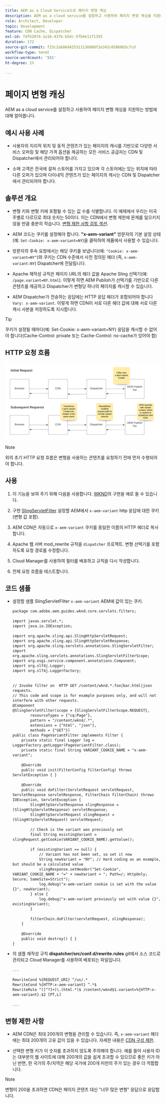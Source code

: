 ```yaml
---
title: AEM as a Cloud Service으로 페이지 변형 캐싱
description: AEM as a cloud service를 설정하고 사용하여 페이지 변형 캐싱을 지원하는 방법에 대해 알아봅니다.
role: Architect, Developer
topic: Development
feature: CDN Cache, Dispatcher
exl-id: fdf62074-1a16-437b-b5dc-5fb4e11f1355
duration: 172
source-git-commit: f23c2ab86d42531113690df2e342c65060b5c7cd
workflow-type: tm+mt
source-wordcount: '551'
ht-degree: 1%

---
```


# 페이지 변형 캐싱

AEM as a cloud service를 설정하고 사용하여 페이지 변형 캐싱을 지원하는 방법에 대해 알아봅니다.

## 예시 사용 사례

+ 사용자의 지리적 위치 및 동적 콘텐츠가 있는 페이지의 캐시를 기반으로 다양한 서비스 오퍼링 및 해당 가격 옵션을 제공하는 모든 서비스 공급자는 CDN 및 Dispatcher에서 관리되어야 합니다.

+ 소매 고객은 전국에 걸쳐 스토어를 가지고 있으며 각 스토어에는 있는 위치에 따라 다른 오퍼가 있으며 다이내믹 콘텐츠가 있는 페이지의 캐시는 CDN 및 Dispatcher에서 관리되어야 합니다.

## 솔루션 개요

+ 변형 키와 변형 키에 포함될 수 있는 값 수를 식별합니다. 이 예제에서 우리는 미국 주별로 다르므로 최대 숫자는 50이다. 이는 CDN에서 변형 제한에 문제를 일으키지 않을 만큼 충분히 작습니다. [변형 제한 사항 검토 섹션](#variant-limitations).

+ AEM 코드는 쿠키를 설정해야 합니다. __&quot;x-aem-variant&quot;__ 방문자의 기본 설정 상태(예: `Set-Cookie: x-aem-variant=NY`)을 클릭하여 제품에서 사용할 수 있습니다.

+ 방문자의 후속 요청에서는 해당 쿠키를 보냅니다(예: `"Cookie: x-aem-variant=NY"`)와 쿠키는 CDN 수준에서 사전 정의된 헤더 (즉, `x-aem-variant:NY`) Dispatcher에 전달됩니다.

+ Apache 재작성 규칙은 페이지 URL의 헤더 값을 Apache Sling 선택기(예: `/page.variant=NY.html`). 이렇게 하면 AEM Publish가 선택기를 기반으로 다른 콘텐츠를 제공하고 Dispatcher가 변형당 하나의 페이지를 캐시할 수 있습니다.

+ AEM Dispatcher가 전송하는 응답에는 HTTP 응답 헤더가 포함되어야 합니다 `Vary: x-aem-variant`. 이렇게 하면 CDN이 서로 다른 헤더 값에 대해 서로 다른 캐시 사본을 저장하도록 지시합니다.

>[!TIP]
>
>쿠키가 설정될 때마다(예: Set-Cookie: x-aem-variant=NY) 응답을 캐시할 수 없어야 합니다(Cache-Control: private 또는 Cache-Control: no-cache가 있어야 함)

## HTTP 요청 흐름

![변형 캐시 요청 흐름](./assets/variant-cache-request-flow.png)

>[!NOTE]
>
>위의 초기 HTTP 요청 흐름은 변형을 사용하는 콘텐츠를 요청하기 전에 먼저 수행되어야 합니다.

## 사용

1. 이 기능을 보여 주기 위해 다음을 사용합니다. [WKND](https://experienceleague.adobe.com/docs/experience-manager-learn/getting-started-wknd-tutorial-develop/overview.html)의 구현을 예로 들 수 있습니다.

1. 구현 [SlingServletFilter](https://sling.apache.org/documentation/the-sling-engine/filters.html) 설정할 AEM에서 `x-aem-variant` http 응답에 대한 쿠키(변형 값 포함).

1. AEM CDN은 자동으로 `x-aem-variant` 쿠키를 동일한 이름의 HTTP 헤더로 복사합니다.

1. Apache 웹 서버 mod_rewrite 규칙을 `dispatcher` 프로젝트. 변형 선택기를 포함하도록 요청 경로를 수정합니다.

1. Cloud Manager를 사용하여 필터를 배포하고 규칙을 다시 작성합니다.

1. 전체 요청 흐름을 테스트합니다.

## 코드 샘플

+ 설정할 샘플 SlingServletFilter `x-aem-variant` AEM에 값이 있는 쿠키.

  ```
  package com.adobe.aem.guides.wknd.core.servlets.filters;
  
  import javax.servlet.*;
  import java.io.IOException;
  
  import org.apache.sling.api.SlingHttpServletRequest;
  import org.apache.sling.api.SlingHttpServletResponse;
  import org.apache.sling.servlets.annotations.SlingServletFilter;
  import org.apache.sling.servlets.annotations.SlingServletFilterScope;
  import org.osgi.service.component.annotations.Component;
  import org.slf4j.Logger;
  import org.slf4j.LoggerFactory;
  
  
  // Invoke filter on  HTTP GET /content/wknd.*.foo|bar.html|json requests.
  // This code and scope is for example purposes only, and will not interfere with other requests.
  @Component
  @SlingServletFilter(scope = {SlingServletFilterScope.REQUEST},
          resourceTypes = {"cq:Page"},
          pattern = "/content/wknd/.*",
          extensions = {"html", "json"},
          methods = {"GET"})
  public class PageVariantFilter implements Filter {
      private static final Logger log = LoggerFactory.getLogger(PageVariantFilter.class);
      private static final String VARIANT_COOKIE_NAME = "x-aem-variant";
  
      @Override
      public void init(FilterConfig filterConfig) throws ServletException { }
  
      @Override
      public void doFilter(ServletRequest servletRequest, ServletResponse servletResponse, FilterChain filterChain) throws IOException, ServletException {
          SlingHttpServletResponse slingResponse = (SlingHttpServletResponse) servletResponse;
          SlingHttpServletRequest slingRequest = (SlingHttpServletRequest) servletRequest;
  
          // Check is the variant was previously set
          final String existingVariant = slingRequest.getCookie(VARIANT_COOKIE_NAME).getValue();
  
          if (existingVariant == null) {
              // Variant has not been set, so set it now
              String newVariant = "NY"; // Hard coding as an example, but should be a calculated value
              slingResponse.setHeader("Set-Cookie", VARIANT_COOKIE_NAME + "=" + newVariant + "; Path=/; HttpOnly; Secure; SameSite=Strict");
              log.debug("x-aem-variant cookie is set with the value {}", newVariant);
          } else {
              log.debug("x-aem-variant previously set with value {}", existingVariant);
          }
  
          filterChain.doFilter(servletRequest, slingResponse);
      }
  
      @Override
      public void destroy() { }
  }
  ```

+ 의 샘플 재작성 규칙 __dispatcher/src/conf.d/rewrite.rules__ git에서 소스 코드로 관리되고 Cloud Manager를 사용하여 배포되는 파일입니다.

  ```
  ...
  
  RewriteCond %{REQUEST_URI} ^/us/.*  
  RewriteCond %{HTTP:x-aem-variant} ^.*$  
  RewriteRule ^([^?]+)\.(html.*)$ /content/wknd$1.variant=%{HTTP:x-aem-variant}.$2 [PT,L] 
  
  ...
  ```

## 변형 제한 사항

+ AEM CDN은 최대 200개의 변형을 관리할 수 있습니다. 즉, `x-aem-variant` 헤더에는 최대 200개의 고유 값이 있을 수 있습니다. 자세한 내용은 [CDN 구성 제한](https://docs.fastly.com/en/guides/resource-limits).

+ 선택한 변형 키가 이 숫자를 초과하지 않도록 주의해야 합니다.  예를 들어 사용자 ID는 대부분의 웹 사이트에 대해 200개의 값을 쉽게 초과할 수 있으므로 좋은 키가 아닌 반면, 한 국가의 주/지역은 해당 국가에 200개 미만의 주가 있는 경우 더 적합합니다.

>[!NOTE]
>
>변형이 200을 초과하면 CDN은 페이지 콘텐츠 대신 &quot;너무 많은 변형&quot; 응답으로 응답합니다.
